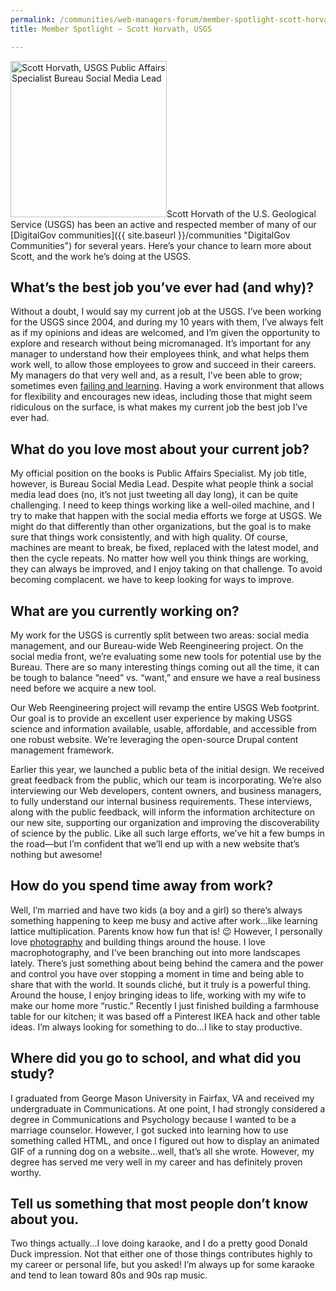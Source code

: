 ```yaml
---
permalink: /communities/web-managers-forum/member-spotlight-scott-horvath-usgs/
title: Member Spotlight – Scott Horvath, USGS

---
```


<img class="alignright size-full wp-image-221382" src="https://s3.amazonaws.com/sitesusa/wp-content/uploads/sites/212/2014/11/250-x-250-Social-Media-Community-Member-Spotlight-Scott-Horvath-USGS-Public-Affairs-Specialist-Bureau-Social-Media-Lead.jpg" alt="Scott Horvath, USGS Public Affairs Specialist Bureau Social Media Lead" width="250" height="250" />Scott Horvath of the U.S. Geological Service (USGS) has been an active and respected member of many of our [DigitalGov communities]({{ site.baseurl }}/communities "DigitalGov Communities") for several years. Here&#8217;s your chance to learn more about Scott, and the work he&#8217;s doing at the USGS.

## What&#8217;s the best job you&#8217;ve ever had (and why)?

Without a doubt, I would say my current job at the USGS. I&#8217;ve been working for the USGS since 2004, and during my 10 years with them, I&#8217;ve always felt as if my opinions and ideas are welcomed, and I&#8217;m given the opportunity to explore and research without being micromanaged. It’s important for any manager to understand how their employees think, and what helps them work well, to allow those employees to grow and succeed in their careers. My managers do that very well and, as a result, I&#8217;ve been able to grow; sometimes even [failing and learning](http://www.govloop.com/community/blog/demoting-yourselfit-can-be-a-good-thing/ "failing and learning"). Having a work environment that allows for flexibility and encourages new ideas, including those that might seem ridiculous on the surface, is what makes my current job the best job I&#8217;ve ever had.

## What do you love most about your current job?

My official position on the books is Public Affairs Specialist. My job title, however, is Bureau Social Media Lead. Despite what people think a social media lead does (no, it&#8217;s not just tweeting all day long), it can be quite challenging. I need to keep things working like a well-oiled machine, and I try to make that happen with the social media efforts we forge at USGS. We might do that differently than other organizations, but the goal is to make sure that things work consistently, and with high quality. Of course, machines are meant to break, be fixed, replaced with the latest model, and then the cycle repeats. No matter how well you think things are working, they can always be improved, and I enjoy taking on that challenge. To avoid becoming complacent. we have to keep looking for ways to improve.

## What are you currently working on?

My work for the USGS is currently split between two areas: social media management, and our Bureau-wide Web Reengineering project. On the social media front, we&#8217;re evaluating some new tools for potential use by the Bureau. There are so many interesting things coming out all the time, it can be tough to balance &#8220;need&#8221; vs. &#8220;want,&#8221; and ensure we have a real business need before we acquire a new tool.

Our Web Reengineering project will revamp the entire USGS Web footprint. Our goal is to provide an excellent user experience by making USGS science and information available, usable, affordable, and accessible from one robust website. We’re leveraging the open-source Drupal content management framework.

Earlier this year, we launched a public beta of the initial design. We received great feedback from the public, which our team is incorporating. We’re also interviewing our Web developers, content owners, and business managers, to fully understand our internal business requirements. These interviews, along with the public feedback, will inform the information architecture on our new site, supporting our organization and improving the discoverability of science by the public. Like all such large efforts, we’ve hit a few bumps in the road—but I&#8217;m confident that we’ll end up with a new website that’s nothing but awesome!

## How do you spend time away from work?

Well, I&#8217;m married and have two kids (a boy and a girl) so there&#8217;s always something happening to keep me busy and active after work&#8230;like learning lattice multiplication. Parents know how fun that is! 😉 However, I personally love [photography](http://scotthorvath.smugmug.com/ "Scott Horvath Photography") and building things around the house. I love macrophotography, and I&#8217;ve been branching out into more landscapes lately. There&#8217;s just something about being behind the camera and the power and control you have over stopping a moment in time and being able to share that with the world. It sounds cliché, but it truly is a powerful thing. Around the house, I enjoy bringing ideas to life, working with my wife to make our home more &#8220;rustic.&#8221; Recently I just finished building a farmhouse table for our kitchen; it was based off a Pinterest IKEA hack and other table ideas. I&#8217;m always looking for something to do&#8230;I like to stay productive.

## Where did you go to school, and what did you study?

I graduated from George Mason University in Fairfax, VA and received my undergraduate in Communications. At one point, I had strongly considered a degree in Communications and Psychology because I wanted to be a marriage counselor. However, I got sucked into learning how to use something called HTML, and once I figured out how to display an animated GIF of a running dog on a website&#8230;well, that&#8217;s all she wrote. However, my degree has served me very well in my career and has definitely proven worthy.

## Tell us something that most people don&#8217;t know about you.

Two things actually&#8230;I love doing karaoke, and I do a pretty good Donald Duck impression. Not that either one of those things contributes highly to my career or personal life, but you asked! I&#8217;m always up for some karaoke and tend to lean toward 80s and 90s rap music.